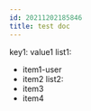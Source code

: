 ```yaml
---
id: 20211202185846
title: test doc
---
```

key1: value1
list1:
  - item1-user
  - item2
list2:
  - item3
  - item4
